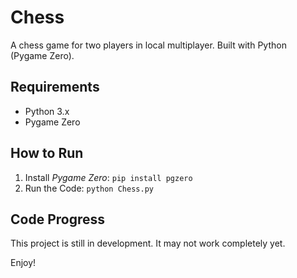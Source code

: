 # Chess
A chess game for two players in local multiplayer. 
Built with Python (Pygame Zero).

## Requirements
- Python 3.x
- Pygame Zero

## How to Run
1. Install *Pygame Zero*: `pip install pgzero`
2. Run the Code: `python Chess.py`

## Code Progress
This project is still in development. It may not work completely yet.

Enjoy!